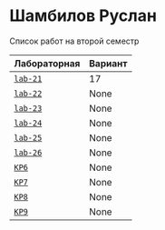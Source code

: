 # Шамбилов Руслан
<summary>Список работ на второй семестр</summary>


| **Лабораторная**                                                              | **Вариант**                       |
|-------------------------------------------------------------------------------|-----------------------------------|
| [`lab-21`](https://github.com/Maxsmile123/MAI_109B_22/tree/main/Shambilov/lab21) | 17                              |
| [`lab-22`](https://github.com/Maxsmile123/MAI_109B_22/tree/main/Shambilov/lab22) | None   |
| [`lab-23`](https://github.com/Maxsmile123/MAI_109B_22/tree/main/Shambilov/lab23) | None                   |
| [`lab-24`](https://github.com/Maxsmile123/MAI_109B_22/tree/main/Shambilov/lab24) | None                |
| [`lab-25`](https://github.com/Maxsmile123/MAI_109B_22/tree/main/Shambilov/lab25) | None                 |
| [`lab-26`](https://github.com/Maxsmile123/MAI_109B_22/tree/main/Shambilov/lab26) | None |
| [`KP6`](https://github.com/Maxsmile123/MAI_109B_22/tree/main/Shambilov/KP6)      | None                  |
| [`KP7`](https://github.com/Maxsmile123/MAI_109B_22/tree/main/Shambilov/KP7)      | None                  |
| [`KP8`](https://github.com/Maxsmile123/MAI_109B_22/tree/main/Shambilov/KP8)      | None                 |
| [`KP9`](https://github.com/Maxsmile123/MAI_109B_22/tree/main/Shambilov/KP9)      | None                  |
